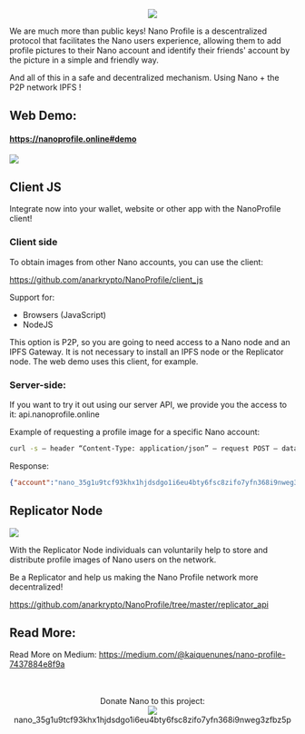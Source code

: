 <p align="center">
  <img src="https://ipfs.io/ipfs/QmfYxbzSTKknpcT9TSTMdD9jSucUX9cpEdPufT1CdnBEPq" />
</p>

We are much more than public keys!
Nano Profile is a descentralized protocol that facilitates the Nano users experience, allowing them to add profile pictures to their Nano account and identify their friends' account by the picture in a simple and friendly way.

And all of this in a safe and decentralized mechanism.
Using Nano + the P2P network IPFS !

## Web Demo: 
#### https://nanoprofile.online#demo
<img src="https://miro.medium.com/max/1280/1*Rq3CF_lroG8y39nQRzdA8Q.png">

## Client JS

Integrate now into your wallet, website or other app with the NanoProfile client!

### Client side

To obtain images from other Nano accounts, you can use the client:

https://github.com/anarkrypto/NanoProfile/client_js

Support for:
- Browsers (JavaScript)
- NodeJS

This option is P2P, so you are going to need access to a Nano node and an IPFS Gateway. It is not necessary to install an IPFS node or the Replicator node.
The web demo uses this client, for example.

### Server-side:
If you want to try it out using our server API, we provide you the access to it: api.nanoprofile.online

Example of requesting a profile image for a specific Nano account:

```bash 
curl -s — header “Content-Type: application/json” — request POST — data ‘{“account”: “nano_35g1u9tcf93khx1hjdsdgo1i6eu4bty6fsc8zifo7yfn368i9nweg3zfbz5p”}’ https://api.nanoprofile.online
```

Response:
```json
{"account":"nano_35g1u9tcf93khx1hjdsdgo1i6eu4bty6fsc8zifo7yfn368i9nweg3zfbz5p", "blockRegister":"709BE02EA0C4111B985A51FAA4F4D4D758AFCA6F8F0FF2972EAAC8CF6F420DB3", "imageHash":"QmaBvRuuYgX5nsJfKvLuJo3eDDTJUhuiUCwE7kT5gsbCgY", "imageLink":"https://ipfs.io/ipfs/QmaBvRuuYgX5nsJfKvLuJo3eDDTJUhuiUCwE7kT5gsbCgY", "imageSize":57589, "localTimestamp":"1589995691", "successful":true}
```



## Replicator Node
<img src="https://miro.medium.com/max/1104/1*-mn4n0vexCJKLWxJthxzMA.jpeg" />

With the Replicator Node individuals can voluntarily help to store and distribute profile images of Nano users on the network.

Be a Replicator and help us making the Nano Profile network more decentralized!

https://github.com/anarkrypto/NanoProfile/tree/master/replicator_api


## Read More:

Read More on Medium: https://medium.com/@kaiquenunes/nano-profile-7437884e8f9a


 <p align="center">    
    <br><br>
   Donate Nano to this project: 
    <br>
   <img src="https://ipfs.io/ipfs/QmNPPmsMvieRrpimUWLDtw7N8ouydnbjchh718iWYN3uqb" />
   <br>
   nano_35g1u9tcf93khx1hjdsdgo1i6eu4bty6fsc8zifo7yfn368i9nweg3zfbz5p
 </p>


